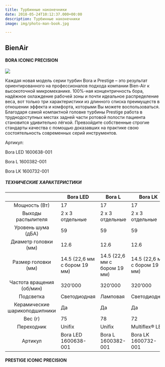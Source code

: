 ```yaml
---
title: Турбинные наконечники
date: 2018-05-24T10:12:37.000+00:00
description: Турбинные наконечники
image: img/photo-man-book.jpg

---
```

## BienAir

#### **BORA** ICONIC PRECISION

![](/uploads/1600638-001_ba_tu_boralled_right_copie_2.png)

Каждая новая модель серии турбин Bora и Prestige – это результат ориентированного на профессионалов подхода компании Bien-Air к высокоточной микромеханике. 100%-ная концентричность бора, надёжное охлаждение рабочей зоны и почти идеальное распределение веса, вот только три характеристики из длинного списка преимуществ в отношении эффекта и комфорта, которыми Вы можете воспользоваться. Благодаря самой компактной головке турбины Prestige работа в труднодоступных местах задней части ротовой полости пациента становится удивительно лёгкой. Превзойдите собственные строгие стандарты качества с помощью доказавших на практике свою состоятельность современных серий инструментов.

Артикул:

Bora LED 1600638-001

Bora L 1600382-001

Bora LK 1600732-001

##### ТЕХНИЧЕСКИЕ ХАРАКТЕРИСТИКИ

|  | Bora LED | Bora L | Bora LK |
| :---: | --- | --- | --- |
| Мощность (Вт) | 17 | 17 | 17 |
| Выходы распылителя | 2 x 3 отдельные | 2 x 3 отдельные | 2 x 3 отдельные |
| Уровень шума (дБА) | 59 | 59 | 59 |
| Диаметр головки (мм) | 12.6 | 12.6 | 12.6 |
| Размер головки (мм) | 14.5 (22,6 мм с бором 19 мм) | 14.5 (22,6 мм с бором 19 мм) | 14.5 (22,6 мм с бором 19 мм) |
| Частота вращения (об/мин) | 320’000 | 320’000 | 320’000 |
| Подсветка | Светодиодная | Ламповая | Светодиодная |
| Керамические шарикоподшипники | Да | Да | Да |
| Вес (г) | 75 | 78 | 72 |
| Переходник | Unifix | Unifix | Multiflex® LED |
| Артикул | Bora LED 1600638-001 | Bora L 1600382-001 | Bora LK 1600732-001 |

#### **PRESTIGE** ICONIC PRECISION